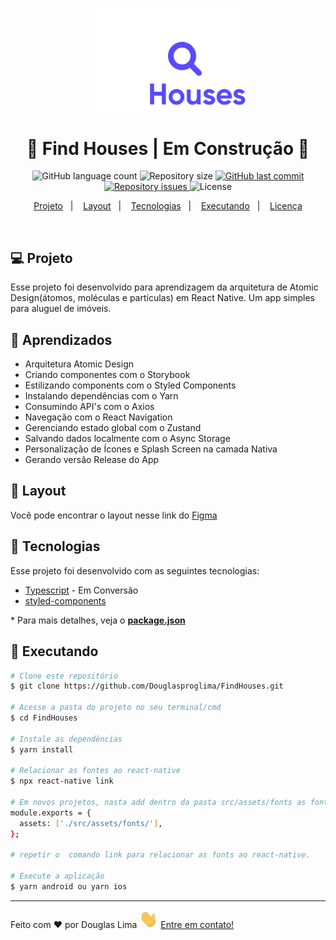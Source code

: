 <p align="center">
  <img alt="Logo DevRise Week" title="#douglasproglima-apps" src=".github/../src/assets/img/Logo.png" width="250px" />
</p>

<h1 align="center">
🚧 Find Houses | Em Construção 🚧
</h1>

<!-- <h4 align="center">
  🚀 Find Houses
</h4> -->

<p align="center">
  <img alt="GitHub language count" src="https://img.shields.io/github/languages/count/Douglasproglima/FindHouses">

  <img alt="Repository size" src="https://img.shields.io/github/repo-size/Douglasproglima/FindHouses">

  <a href="https://github.com/Douglasproglima/FindHouses/commits/main">
    <img alt="GitHub last commit" src="https://img.shields.io/github/last-commit/Douglasproglima/FindHouses">
  </a>

  <a href="https://github.com/Douglasproglima/FindHouses/issues">
    <img alt="Repository issues" src="https://img.shields.io/github/issues/Douglasproglima/FindHouses">
  </a>

  <img alt="License" src="https://img.shields.io/badge/license-MIT-brightgreen">
</p>

<p align="center">
  <a href="#-projeto">Projeto</a>&nbsp;&nbsp;&nbsp;|&nbsp;&nbsp;&nbsp;
  <a href="#-layout">Layout</a>&nbsp;&nbsp;&nbsp;|&nbsp;&nbsp;&nbsp;
  <a href="#rocket-tecnologias">Tecnologias</a>&nbsp;&nbsp;&nbsp;|&nbsp;&nbsp;&nbsp;
  <a href="#rocket-executando">Executando</a>&nbsp;&nbsp;&nbsp;|&nbsp;&nbsp;&nbsp;
  <a href="#memo-licença">Licença</a>
</p>
<br>

## 💻 Projeto

Esse projeto foi desenvolvido para aprendizagem da arquitetura de Atomic Design(átomos, moléculas e partículas) em React Native. Um app simples para aluguel de imóveis.

## :school_satchel: Aprendizados

- Arquitetura Atomic Design
- Criando componentes com o Storybook
- Estilizando components com o Styled Components
- Instalando dependências com o Yarn
- Consumindo API's com o Axios
- Navegação com o React Navigation
- Gerenciando estado global com o Zustand
- Salvando dados localmente com o Async Storage
- Personalização de Ícones e Splash Screen na camada Nativa
- Gerando versão Release do App

## 🎨 Layout

Você pode encontrar o layout nesse link do [Figma](https://www.figma.com/file/ixKXvWvJzSr8E8nBNwJ0Ow/DevRiseWeek---FindHouses?node-id=20%3A29)

## :rocket: Tecnologias

Esse projeto foi desenvolvido com as seguintes tecnologias:

- [Typescript](https://www.typescriptlang.org/) - Em Conversão
- [styled-components](https://styled-components.com/)

\* Para mais detalhes, veja o **[package.json](./package.json)**

## :notebook: Executando

```bash
# Clone este repositório
$ git clone https://github.com/Douglasproglima/FindHouses.git

# Acesse a pasta do projeto no seu terminal/cmd
$ cd FindHouses

# Instale as dependências
$ yarn install

# Relacionar as fontes ao react-native
$ npx react-native link

# Em novos projetos, nasta add dentro da pasta src/assets/fonts as fontes de sua escolha. Após esse procedimento, na raiz do projeto, deve se criar um arquivo react-native.config.js e conteúdo algo similar:
module.exports = {
  assets: ['./src/assets/fonts/'],
};

# repetir o  comando link para relacionar as fonts ao react-native.

# Execute a aplicação
$ yarn android ou yarn ios
```

---

Feito com ❤️ por Douglas Lima <img src="https://raw.githubusercontent.com/Douglasproglima/douglasproglima/master/gifs/Hi.gif" width="30px"></h2> [Entre em contato!](https://www.linkedin.com/in/douglasproglima)
